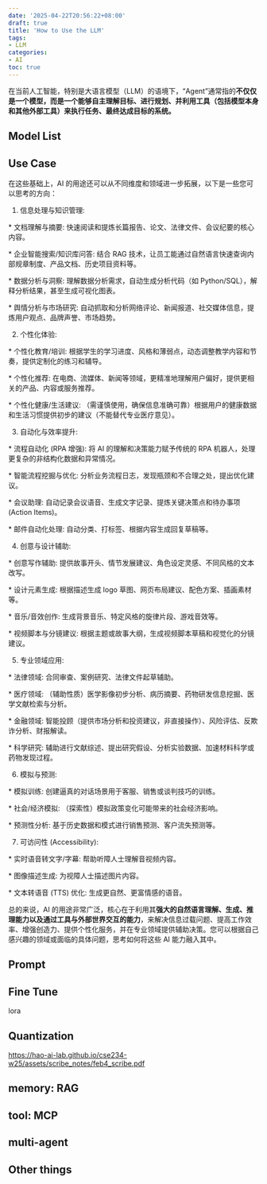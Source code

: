 ```yaml
---
date: '2025-04-22T20:56:22+08:00'
draft: true
title: 'How to Use the LLM'
tags: 
- LLM
categories:
- AI
toc: true
---
```


在当前人工智能，特别是大语言模型（LLM）的语境下，“Agent”通常指的**不仅仅是一个模型，而是一个能够自主理解目标、进行规划、并利用工具（包括模型本身和其他外部工具）来执行任务、最终达成目标的系统。**



## Model List

## Use Case

在这些基础上，AI 的用途还可以从不同维度和领域进一步拓展，以下是一些您可以思考的方向：

1. 信息处理与知识管理:

\* 文档理解与摘要: 快速阅读和提炼长篇报告、论文、法律文件、会议纪要的核心内容。

\* 企业智能搜索/知识库问答: 结合 RAG 技术，让员工能通过自然语言快速查询内部规章制度、产品文档、历史项目资料等。

\* 数据分析与洞察: 理解数据分析需求，自动生成分析代码（如 Python/SQL），解释分析结果，甚至生成可视化图表。

\* 舆情分析与市场研究: 自动抓取和分析网络评论、新闻报道、社交媒体信息，提炼用户观点、品牌声誉、市场趋势。

2. 个性化体验:

\* 个性化教育/培训: 根据学生的学习进度、风格和薄弱点，动态调整教学内容和节奏，提供定制化的练习和辅导。

\* 个性化推荐: 在电商、流媒体、新闻等领域，更精准地理解用户偏好，提供更相关的产品、内容或服务推荐。

\* 个性化健康/生活建议: （需谨慎使用，确保信息准确可靠）根据用户的健康数据和生活习惯提供初步的建议（不能替代专业医疗意见）。

3. 自动化与效率提升:

\* 流程自动化 (RPA 增强): 将 AI 的理解和决策能力赋予传统的 RPA 机器人，处理更复杂的非结构化数据和异常情况。

\* 智能流程挖掘与优化: 分析业务流程日志，发现瓶颈和不合理之处，提出优化建议。

\* 会议助理: 自动记录会议语音、生成文字记录、提炼关键决策点和待办事项 (Action Items)。

\* 邮件自动化处理: 自动分类、打标签、根据内容生成回复草稿等。

4. 创意与设计辅助:

\* 创意写作辅助: 提供故事开头、情节发展建议、角色设定灵感、不同风格的文本改写。

\* 设计元素生成: 根据描述生成 logo 草图、网页布局建议、配色方案、插画素材等。

\* 音乐/音效创作: 生成背景音乐、特定风格的旋律片段、游戏音效等。

\* 视频脚本与分镜建议: 根据主题或故事大纲，生成视频脚本草稿和视觉化的分镜建议。

5. 专业领域应用:

\* 法律领域: 合同审查、案例研究、法律文件起草辅助。

\* 医疗领域: （辅助性质）医学影像初步分析、病历摘要、药物研发信息挖掘、医学文献检索与分析。

\* 金融领域: 智能投顾（提供市场分析和投资建议，非直接操作）、风险评估、反欺诈分析、财报解读。

\* 科学研究: 辅助进行文献综述、提出研究假设、分析实验数据、加速材料科学或药物发现过程。

6. 模拟与预测:

\* 模拟训练: 创建逼真的对话场景用于客服、销售或谈判技巧的训练。

\* 社会/经济模拟: （探索性）模拟政策变化可能带来的社会经济影响。

\* 预测性分析: 基于历史数据和模式进行销售预测、客户流失预测等。

7. 可访问性 (Accessibility):

\* 实时语音转文字/字幕: 帮助听障人士理解音视频内容。

\* 图像描述生成: 为视障人士描述图片内容。

\* 文本转语音 (TTS) 优化: 生成更自然、更富情感的语音。

总的来说，AI 的用途非常广泛，核心在于利用其**强大的自然语言理解、生成、推理能力以及通过工具与外部世界交互的能力**，来解决信息过载问题、提高工作效率、增强创造力、提供个性化服务，并在专业领域提供辅助决策。您可以根据自己感兴趣的领域或面临的具体问题，思考如何将这些 AI 能力融入其中。

## Prompt

## Fine Tune

lora

## Quantization

https://hao-ai-lab.github.io/cse234-w25/assets/scribe_notes/feb4_scribe.pdf

## memory: RAG

## tool: MCP

## multi-agent

## Other things

